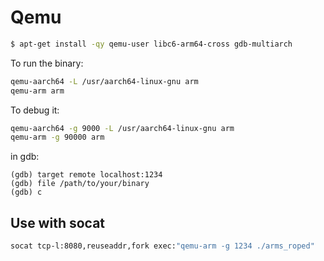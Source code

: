 # Qemu

```bash
$ apt-get install -qy qemu-user libc6-arm64-cross gdb-multiarch
```

To run the binary:
```bash
qemu-aarch64 -L /usr/aarch64-linux-gnu arm
qemu-arm arm
```

To debug it:
```bash
qemu-aarch64 -g 9000 -L /usr/aarch64-linux-gnu arm
qemu-arm -g 90000 arm
```

in gdb:
```
(gdb) target remote localhost:1234
(gdb) file /path/to/your/binary
(gdb) c
```

## Use with socat

```bash
socat tcp-l:8080,reuseaddr,fork exec:"qemu-arm -g 1234 ./arms_roped"
```